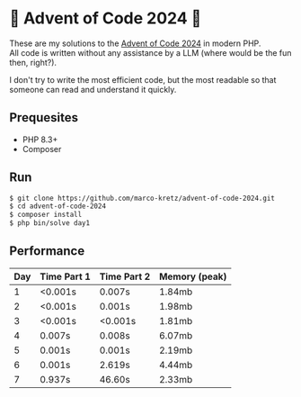 # 🌟 Advent of Code 2024 🌟

These are my solutions to the [Advent of Code 2024](https://adventofcode.com/2024) in modern PHP.<br>
All code is written without any assistance by a LLM (where would be the fun then, right?).

I don't try to write the most efficient code, but the most readable so that someone can read and understand it quickly.

## Prequesites

- PHP 8.3+
- Composer

## Run

```BASH
$ git clone https://github.com/marco-kretz/advent-of-code-2024.git
$ cd advent-of-code-2024
$ composer install
$ php bin/solve day1
```

## Performance

| Day | Time Part 1 | Time Part 2 | Memory (peak) |
| --- | ----------- | ----------- | ------------- |
| 1   | <0.001s     | 0.007s      | 1.84mb        |
| 2   | <0.001s     | 0.001s      | 1.98mb        |
| 3   | <0.001s     | <0.001s     | 1.81mb        |
| 4   | 0.007s      | 0.008s      | 6.07mb        |
| 5   | 0.001s      | 0.001s      | 2.19mb        |
| 6   | 0.001s      | 2.619s      | 4.44mb        |
| 7   | 0.937s      | 46.60s      | 2.33mb        |

